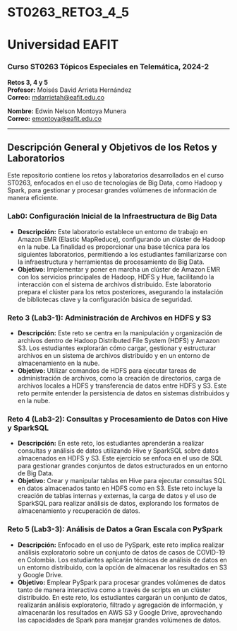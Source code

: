 # ST0263_RETO3_4_5

# Universidad EAFIT

### Curso ST0263 Tópicos Especiales en Telemática, 2024-2
**Retos 3, 4 y 5**  
**Profesor:** Moisés David Arrieta Hernández  
**Correo:** [mdarrietah@eafit.edu.co](mailto:mdarrietah@eafit.edu.co)  

**Nombre:** Edwin Nelson Montoya Munera  
**Correo:** [emontoya@eafit.edu.co](mailto:emontoya@eafit.edu.co)  

---

## Descripción General y Objetivos de los Retos y Laboratorios

Este repositorio contiene los retos y laboratorios desarrollados en el curso ST0263, enfocados en el uso de tecnologías de Big Data, como Hadoop y Spark, para gestionar y procesar grandes volúmenes de información de manera eficiente.

### Lab0: Configuración Inicial de la Infraestructura de Big Data
- **Descripción:** Este laboratorio establece un entorno de trabajo en Amazon EMR (Elastic MapReduce), configurando un clúster de Hadoop en la nube. La finalidad es proporcionar una base técnica para los siguientes laboratorios, permitiendo a los estudiantes familiarizarse con la infraestructura y herramientas de procesamiento de Big Data.
- **Objetivo:** Implementar y poner en marcha un clúster de Amazon EMR con los servicios principales de Hadoop, HDFS y Hue, facilitando la interacción con el sistema de archivos distribuido. Este laboratorio prepara el clúster para los retos posteriores, asegurando la instalación de bibliotecas clave y la configuración básica de seguridad.

### Reto 3 (Lab3-1): Administración de Archivos en HDFS y S3
- **Descripción:** Este reto se centra en la manipulación y organización de archivos dentro de Hadoop Distributed File System (HDFS) y Amazon S3. Los estudiantes explorarán cómo cargar, gestionar y estructurar archivos en un sistema de archivos distribuido y en un entorno de almacenamiento en la nube.
- **Objetivo:** Utilizar comandos de HDFS para ejecutar tareas de administración de archivos, como la creación de directorios, carga de archivos locales a HDFS y transferencia de datos entre HDFS y S3. Este reto permite entender la persistencia de datos en sistemas distribuidos y en la nube.

### Reto 4 (Lab3-2): Consultas y Procesamiento de Datos con Hive y SparkSQL
- **Descripción:** En este reto, los estudiantes aprenderán a realizar consultas y análisis de datos utilizando Hive y SparkSQL sobre datos almacenados en HDFS y S3. Este ejercicio se enfoca en el uso de SQL para gestionar grandes conjuntos de datos estructurados en un entorno de Big Data.
- **Objetivo:** Crear y manipular tablas en Hive para ejecutar consultas SQL en datos almacenados tanto en HDFS como en S3. Este reto incluye la creación de tablas internas y externas, la carga de datos y el uso de SparkSQL para realizar análisis de datos, explorando los formatos de almacenamiento y recuperación de datos.

### Reto 5 (Lab3-3): Análisis de Datos a Gran Escala con PySpark
- **Descripción:** Enfocado en el uso de PySpark, este reto implica realizar análisis exploratorio sobre un conjunto de datos de casos de COVID-19 en Colombia. Los estudiantes aplicarán técnicas de análisis de datos en un entorno distribuido, con la opción de almacenar los resultados en S3 y Google Drive.
- **Objetivo:** Emplear PySpark para procesar grandes volúmenes de datos tanto de manera interactiva como a través de scripts en un clúster distribuido. En este reto, los estudiantes cargarán un conjunto de datos, realizarán análisis exploratorio, filtrado y agregación de información, y almacenarán los resultados en AWS S3 y Google Drive, aprovechando las capacidades de Spark para manejar grandes volúmenes de datos.
